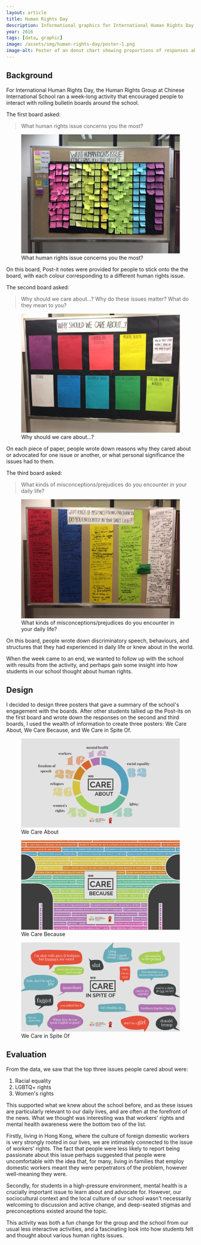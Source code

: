 ```yaml
---
layout: article
title: Human Rights Day
description: Informational graphics for International Human Rights Day at CIS.
year: 2016
tags: [data, graphic]
image: /assets/img/human-rights-day/poster-1.png
image-alt: Poster of an donut chart showing proportions of responses about each issue, with racial equality being most significant
---
```


## Background

For International Human Rights Day, the Human Rights Group at Chinese International School ran a week-long activity that encouraged people to interact with rolling bulletin boards around the school.

The first board asked:

> What human rights issue concerns you the most?

<figure role="group">
    <img src="/assets/img/human-rights-day/board-1.jpg" alt="What human rights issue concerns you the most?">
    <figcaption>What human rights issue concerns you the most?</figcaption>
</figure>

On this board, Post-it notes were provided for people to stick onto the the board, with each colour corresponding to a different human rights issue.

The second board asked:

> Why should we care about&hellip;? Why do these issues matter? What do they mean to you?

<figure role="group">
    <img src="/assets/img/human-rights-day/board-2.jpg" alt="Why should we care about&hellip;?">
    <figcaption>Why should we care about&hellip;?</figcaption>
</figure>

On each piece of paper, people wrote down reasons why they cared about or advocated for one issue or another, or what personal significance the issues had to them.

The third board asked:

> What kinds of misconceptions/prejudices do you encounter in your daily life?

<figure role="group">
    <img src="/assets/img/human-rights-day/board-3.jpg" alt="What kinds of misconceptions/prejudices do you encounter in your daily life?">
    <figcaption>What kinds of misconceptions/prejudices do you encounter in your daily life?</figcaption>
</figure>

On this board, people wrote down discriminatory speech, behaviours, and structures that they had experienced in daily life or knew about in the world.

When the week came to an end, we wanted to follow up with the school with results from the activity, and perhaps gain some insight into how students in our school thought about human rights.

## Design

I decided to design three posters that gave a summary of the school's engagement with the boards. After other students tallied up the Post-its on the first board and wrote down the responses on the second and third boards, I used the wealth of information to create three posters: We Care About, We Care Because, and We Care in Spite Of.

<figure role="group">
    <img src="/assets/img/human-rights-day/poster-1.png" alt="We Care About">
    <figcaption>We Care About</figcaption>
</figure>

<figure role="group">
    <img src="/assets/img/human-rights-day/poster-2.png" alt="We Care Because">
    <figcaption>We Care Because</figcaption>
</figure>

<figure role="group">
    <img src="/assets/img/human-rights-day/poster-3.png" alt="We Care in Spite Of">
    <figcaption>We Care in Spite Of</figcaption>
</figure>

## Evaluation

From the data, we saw that the top three issues people cared about were:
1. Racial equality
2. <abbr>LGBTQ+</abbr> rights
3. Women's rights

This supported what we knew about the school before, and as these issues are particularly relevant to our daily lives, and are often at the forefront of the news. What we thought was interesting was that workers' rights and mental health awareness were the bottom two of the list.

Firstly, living in Hong Kong, where the culture of foreign domestic workers is very strongly rooted in our lives, we are intimately connected to the issue of workers' rights. The fact that people were less likely to report being passionate about this issue perhaps suggested that people were uncomfortable with the idea that, for many, living in families that employ domestic workers meant they were perpetrators of the problem, however well-meaning they were.

Secondly, for students in a high-pressure environment, mental health is a crucially important issue to learn about and advocate for. However, our sociocultural context and the local culture of our school wasn't necessarily welcoming to discussion and active change, and deep-seated stigmas and preconceptions existed around the topic.

This activity was both a fun change for the group and the school from our usual less interactive activities, and a fascinating look into how students felt and thought about various human rights issues.